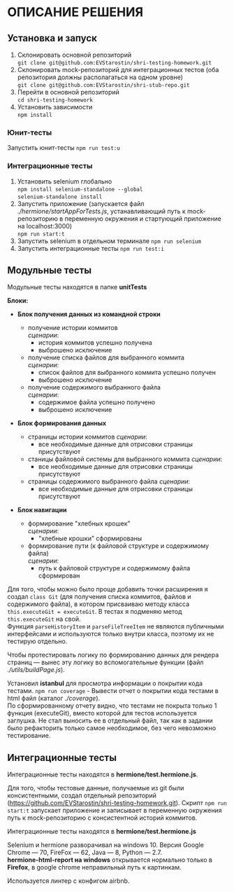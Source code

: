 # ОПИСАНИЕ РЕШЕНИЯ
## Установка и запуск
1. Склонировать основной репозиторий  
`git clone git@github.com:EVStarostin/shri-testing-homework.git`  
2. Склонировать mock-репозиторий для интеграционных тестов (оба репозитория должны располагаться на одном уровне)  
`git clone git@github.com:EVStarostin/shri-stub-repo.git`  
3. Перейти в основной репозиторий  
`cd shri-testing-homework`  
4. Установить зависимости  
`npm install`
### Юнит-тесты
Запустить юнит-тесты
`npm run test:u`  
### Интеграционные тесты  
1. Установить selenium глобально  
`npm install selenium-standalone --global`  
`selenium-standalone install`   
2. Запустить приложение (запускается файл *./hermione/startAppForTests.js*, устанавливающий путь к mock-репозиторию в переменную окружения и стартующий приложение на localhost:3000)  
`npm run start:t`
3. Запустить selenium в отдельном терминале
`npm run selenium`  
4. Запустить интеграционные тесты
`npm run test:i`  

## Модульные тесты
Модульные тесты находятся в папке **unitTests**  

**Блоки:**  
- **Блок получения данных из командной строки**
  - получение истории коммитов  
    *сценарии*:  
      - история коммитов успешно получена  
      - выброшено исключение  
  - получение списка файлов для выбранного коммита  
    *сценарии*:  
      - список файлов для выбранного коммита успешно получен  
      - выброшено исключение  
  - получение содержимого выбранного файла  
    *сценарии*:  
      - содержимое файла успешно получено  
      - выброшено исключение  

- **Блок формирования данных**
  - страницы истории коммитов
    *сценарии*:
      - все необходимые данные для отрисовки страницы присутствуют
  - станицы файловой системы для выбранного коммита
    *сценарии*:
      - все необходимые данные для отрисовки страницы присутствуют
  - страницы содержимого выбранного файла
    *сценарии*:
      - все необходимые данные для отрисовки страницы присутствуют 

- **Блок навигации**
  - формирование "хлебных крошек"  
    *сценарии*:  
      - "хлебные крошки" сформированы  
  - формирование пути (к файловой структуре и содержимому файла)  
    *сценарии*:  
      - путь к файловой структуре и содержимому файла сформирован  

Для того, чтобы можно было проще добавить точки расширения я создал `class Git` (для получения списка коммитов, файлов и содержимого файла), в котором присваиваю методу класса `this.executeGit = executeGit`. В тестах я подменяю метод `this.executeGit` на свой.  
Функция `parseHistoryItem` и `parseFileTreeItem` не являются публичными интерфейсами и используются только внутри класса, поэтому их не тестирую отдельно.  

Чтобы протестировать логику по формированию данных для рендера страниц — вынес эту логику во вспомогательные функции (файл *./utils/buildPage.js*).

Установил **istanbul** для просмотра информации о покрытии кода тестами. 
`npm run coverage` - Вывести отчет о покрытии кода тестами в html файл (каталог *./coverage*).   
По сформированному отчету видно, что тестами не покрыта только 1 функция (executeGit), вместо которой для тестов используется заглушка. Не стал выносить ее в отдельный файл, так как в задании было рефакторить только самое необходимое, без чего невозможно тестирование.   

## Интеграционные тесты
Интеграционные тесты находятся в **hermione/test.hermione.js**.  

Для того, чтобы тестовые данные, получаемые из git были консистентными, создал отдельный репозиторий (https://github.com/EVStarostin/shri-testing-homework.git). Скрипт `npm run start:t` запускает приложение и записывает в переменную окружения путь к mock-репозиторию с консистентной историй коммитов.  

Интеграционные тесты находятся в **hermione/test.hermione.js**  

Selenium и hermione разворачивал на windows 10. Версия Google Chrome — 70, FireFox — 62, Java — 8, Python — 2.7.  
**hermione-html-report на windows** открывается нормально только в **Firefox**, в google chrome неправильный путь к картинкам.  

Используется линтер с конфигом airbnb.  
